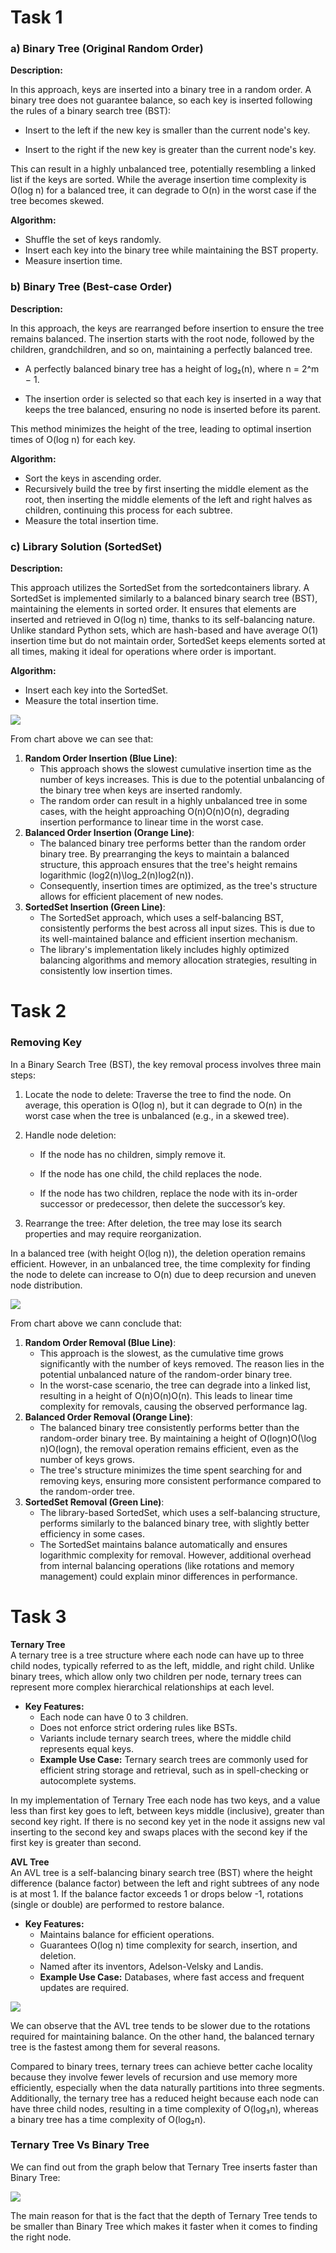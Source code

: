 # **Task 1**

### a) Binary Tree (Original Random Order)

**Description:**

In this approach, keys are inserted into a binary tree in a random order. A binary tree does not guarantee balance, so each key is inserted following the rules of a binary search tree (BST):

* Insert to the left if the new key is smaller than the current node's key.

* Insert to the right if the new key is greater than the current node's key.

This can result in a highly unbalanced tree, potentially resembling a linked list if the keys are sorted. While the average insertion time complexity is O(log n) for a balanced tree, it can degrade to O(n) in the worst case if the tree becomes skewed.

**Algorithm:**

* Shuffle the set of keys randomly.  
* Insert each key into the binary tree while maintaining the BST property.  
* Measure insertion time.

### b) Binary Tree (Best-case Order)

**Description:**

In this approach, the keys are rearranged before insertion to ensure the tree remains balanced. The insertion starts with the root node, followed by the children, grandchildren, and so on, maintaining a perfectly balanced tree.

* A perfectly balanced binary tree has a height of log₂(n), where n \= 2^m − 1\.

* The insertion order is selected so that each key is inserted in a way that keeps the tree balanced, ensuring no node is inserted before its parent.

This method minimizes the height of the tree, leading to optimal insertion times of O(log n) for each key.

**Algorithm:**

* Sort the keys in ascending order.  
* Recursively build the tree by first inserting the middle element as the root, then inserting the middle elements of the left and right halves as children, continuing this process for each subtree.  
* Measure the total insertion time.

### c) Library Solution (SortedSet)

**Description:**

This approach utilizes the SortedSet from the sortedcontainers library. A SortedSet is implemented similarly to a balanced binary search tree (BST), maintaining the elements in sorted order. It ensures that elements are inserted and retrieved in O(log n) time, thanks to its self-balancing nature. Unlike standard Python sets, which are hash-based and have average O(1) insertion time but do not maintain order, SortedSet keeps elements sorted at all times, making it ideal for operations where order is important.

**Algorithm:**

* Insert each key into the SortedSet.  
* Measure the total insertion time.

![](results/BSTresultf.png)

From chart above we can see that:

1. **Random Order Insertion (Blue Line)**:  
   * This approach shows the slowest cumulative insertion time as the number of keys increases. This is due to the potential unbalancing of the binary tree when keys are inserted randomly.  
   * The random order can result in a highly unbalanced tree in some cases, with the height approaching O(n)O(n)O(n), degrading insertion performance to linear time in the worst case.  
2. **Balanced Order Insertion (Orange Line)**:  
   * The balanced binary tree performs better than the random order binary tree. By prearranging the keys to maintain a balanced structure, this approach ensures that the tree's height remains logarithmic (log⁡2(n)\\log\_2(n)log2​(n)).  
   * Consequently, insertion times are optimized, as the tree's structure allows for efficient placement of new nodes.  
3. **SortedSet Insertion (Green Line)**:  
   * The SortedSet approach, which uses a self-balancing BST, consistently performs the best across all input sizes. This is due to its well-maintained balance and efficient insertion mechanism.  
   * The library's implementation likely includes highly optimized balancing algorithms and memory allocation strategies, resulting in consistently low insertion times.

# **Task 2**

### Removing Key

In a Binary Search Tree (BST), the key removal process involves three main steps:

1. Locate the node to delete: Traverse the tree to find the node. On average, this operation is O(log n), but it can degrade to O(n) in the worst case when the tree is unbalanced (e.g., in a skewed tree).

2. Handle node deletion:

   * If the node has no children, simply remove it.

   * If the node has one child, the child replaces the node.

   * If the node has two children, replace the node with its in-order successor or predecessor, then delete the successor’s key.

3. Rearrange the tree: After deletion, the tree may lose its search properties and may require reorganization.

In a balanced tree (with height O(log n)), the deletion operation remains efficient. However, in an unbalanced tree, the time complexity for finding the node to delete can increase to O(n) due to deep recursion and uneven node distribution.

![](results/BSTMODresultf.png)

From chart above we cann conclude that:

1. **Random Order Removal (Blue Line)**:  
   * This approach is the slowest, as the cumulative time grows significantly with the number of keys removed. The reason lies in the potential unbalanced nature of the random-order binary tree.  
   * In the worst-case scenario, the tree can degrade into a linked list, resulting in a height of O(n)O(n)O(n). This leads to linear time complexity for removals, causing the observed performance lag.  
2. **Balanced Order Removal (Orange Line)**:  
   * The balanced binary tree consistently performs better than the random-order binary tree. By maintaining a height of O(log⁡n)O(\\log n)O(logn), the removal operation remains efficient, even as the number of keys grows.  
   * The tree's structure minimizes the time spent searching for and removing keys, ensuring more consistent performance compared to the random-order tree.  
3. **SortedSet Removal (Green Line)**:  
   * The library-based SortedSet, which uses a self-balancing structure, performs similarly to the balanced binary tree, with slightly better efficiency in some cases.  
   * The SortedSet maintains balance automatically and ensures logarithmic complexity for removal. However, additional overhead from internal balancing operations (like rotations and memory management) could explain minor differences in performance.

# **Task 3**

**Ternary Tree**  
 A ternary tree is a tree structure where each node can have up to three child nodes, typically referred to as the left, middle, and right child. Unlike binary trees, which allow only two children per node, ternary trees can represent more complex hierarchical relationships at each level.

* **Key Features:**  
  * Each node can have 0 to 3 children.  
  * Does not enforce strict ordering rules like BSTs.  
  * Variants include ternary search trees, where the middle child represents equal keys.  
  * **Example Use Case:** Ternary search trees are commonly used for efficient string storage and retrieval, such as in spell-checking or autocomplete systems.

In my implementation of Ternary Tree each node has two keys, and a value less than first key goes to left, between keys middle (inclusive), greater than second key right. If there is no second key yet in the node it assigns new val inserting to the second key and swaps places with the second key if the first key is greater than second.

**AVL Tree**  
 An AVL tree is a self-balancing binary search tree (BST) where the height difference (balance factor) between the left and right subtrees of any node is at most 1\. If the balance factor exceeds 1 or drops below \-1, rotations (single or double) are performed to restore balance.

* **Key Features:**  
  * Maintains balance for efficient operations.  
  * Guarantees O(log n) time complexity for search, insertion, and deletion.  
  * Named after its inventors, Adelson-Velsky and Landis.  
  * **Example Use Case:** Databases, where fast access and frequent updates are required.

![](results/TSTresult.png)

We can observe that the AVL tree tends to be slower due to the rotations required for maintaining balance. On the other hand, the balanced ternary tree is the fastest among them for several reasons.

Compared to binary trees, ternary trees can achieve better cache locality because they involve fewer levels of recursion and use memory more efficiently, especially when the data naturally partitions into three segments. Additionally, the ternary tree has a reduced height because each node can have three child nodes, resulting in a time complexity of O(log₃n), whereas a binary tree has a time complexity of O(log₂n).

### Ternary Tree Vs Binary Tree

We can find out from the graph below that Ternary Tree inserts faster than Binary Tree:  

![](results/TSTresultsComp.png)

The main reason for that is the fact that the depth of Ternary Tree tends to be smaller than Binary Tree which makes it faster when it comes to finding the right node.